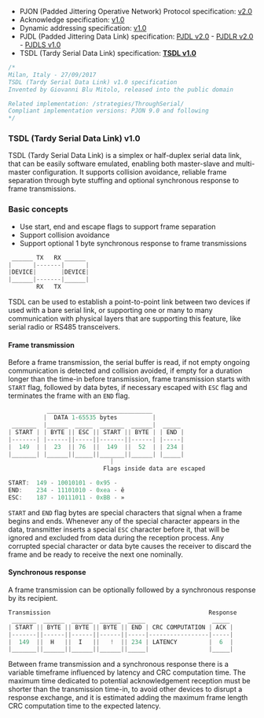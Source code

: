 - PJON (Padded Jittering Operative Network) Protocol specification:
[v2.0](/specification/PJON-protocol-specification-v2.0.md)
- Acknowledge specification: [v1.0](/specification/PJON-protocol-acknowledge-specification-v1.0.md)
- Dynamic addressing specification: [v1.0](/specification/PJON-dynamic-addressing-specification-v1.0.md)
- PJDL (Padded Jittering Data Link) specification:
[PJDL v2.0](/strategies/SoftwareBitBang/specification/PJDL-specification-v2.0.md) - [PJDLR v2.0](/strategies/OverSampling/specification/PJDLR-specification-v2.0.md) - [PJDLS v1.0](/strategies/AnalogSampling/specification/PJDLS-specification-v1.0.md)
- TSDL (Tardy Serial Data Link) specification: **[TSDL v1.0](/strategies/ThroughSerial/specification/TSDL-specification-v1.0.md)**

```cpp
/*
Milan, Italy - 27/09/2017
TSDL (Tardy Serial Data Link) v1.0 specification
Invented by Giovanni Blu Mitolo, released into the public domain

Related implementation: /strategies/ThroughSerial/
Compliant implementation versions: PJON 9.0 and following
*/
```
### TSDL (Tardy Serial Data Link) v1.0

TSDL (Tardy Serial Data Link) is a simplex or half-duplex serial data link, that can be easily software emulated, enabling both master-slave and multi-master configuration. It supports collision avoidance, reliable frame separation through byte stuffing and optional synchronous response to frame transmissions.

### Basic concepts
* Use start, end and escape flags to support frame separation
* Support collision avoidance
* Support optional 1 byte synchronous response to frame transmissions

```cpp  
 ______ TX   RX ______
|      |-------|      |
|DEVICE|       |DEVICE|
|______|-------|______|
        RX   TX
```
TSDL can be used to establish a point-to-point link between two devices if used with a bare serial link, or supporting one or many to many communication with physical layers that are supporting this feature, like serial radio or RS485 transceivers.    

#### Frame transmission
Before a frame transmission, the serial buffer is read, if not empty ongoing communication is detected and collision avoided, if empty for a duration longer than the time-in before transmission, frame transmission starts with `START` flag, followed by data bytes, if necessary escaped with `ESC` flag and terminates the frame with an `END` flag.
```cpp
           ______________________________
          |  DATA 1-65535 bytes          |
 _______  |______  _____  _______  ______|  _____
| START | | BYTE || ESC || START || BYTE | | END |
|-------| |------||-----||-------||------| |-----|
|  149  | |  23  || 76  ||  149  ||  52  | | 234 |
|_______| |______||_____||_______||______| |_____|
                             |
                           Flags inside data are escaped

START:  149 - 10010101 - 0x95 - 
END:    234 - 11101010 - 0xea - ê
ESC:    187 - 10111011 - 0xBB - »
```
`START` and `END` flag bytes are special characters that signal when a frame begins and ends.
Whenever any of the special character appears in the data, transmitter inserts a special `ESC` character before it, that will be ignored and excluded from data during the reception process. Any corrupted special character or data byte causes the receiver to discard the frame and be ready to receive the next one nominally.   

#### Synchronous response
A frame transmission can be optionally followed by a synchronous response by its recipient.
```cpp  
Transmission                                             Response
 _______  ______  ______  ______  _____                   _____
| START || BYTE || BYTE || BYTE || END | CRC COMPUTATION | ACK |
|-------||------||------||------||-----|-----------------|-----|
|  149  ||  H   ||  I   ||   !  || 234 | LATENCY         |  6  |
|_______||______||______||______||_____|                 |_____|
```
Between frame transmission and a synchronous response there is a variable timeframe influenced by latency and CRC computation time. The maximum time dedicated to potential acknowledgement reception must be shorter than the transmission time-in, to avoid other devices to disrupt a response exchange, and it is estimated adding the maximum frame length CRC computation time to the expected latency.
